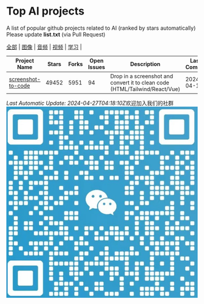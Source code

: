 # Top AI projects
A list of popular github projects related to AI (ranked by stars automatically)
Please update **list.txt** (via Pull Request)

<a href="./README.md">全部</a> |   <a href="./READMEpicture.md">图像</a> |   <a href="./READMEaudio.md">音频</a> | <a href="./READMEvideo.md">视频</a> | <a href="./READMElearn.md">学习</a> | 

| Project Name | Stars | Forks | Open Issues | Description | Last Commit |
| ------------ | ----- | ----- | ----------- | ----------- | ----------- |
| [screenshot-to-code](https://github.com/abi/screenshot-to-code) | 49452 | 5951 | 94 | Drop in a screenshot and convert it to clean code (HTML/Tailwind/React/Vue) | 2024-04-18 |

*Last Automatic Update: 2024-04-27T04:18:10Z*欢迎加入我们的社群 ![](https://raw.githubusercontent.com/mouuii/picture/master/weichat.jpg) 